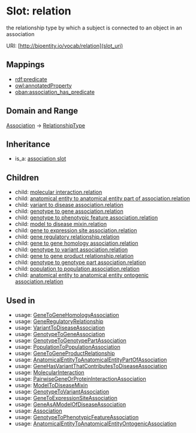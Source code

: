 # Slot: relation


the relationship type by which a subject is connected to an object in an association

URI: [http://bioentity.io/vocab/relation](slot_uri)
## Mappings

 * [rdf:predicate](http://purl.obolibrary.org/obo/rdf_predicate)
 * [owl:annotatedProperty](http://purl.obolibrary.org/obo/owl_annotatedProperty)
 * [oban:association_has_predicate](http://purl.obolibrary.org/obo/oban_association_has_predicate)
## Domain and Range

[Association](Association.md) -> [RelationshipType](RelationshipType.md)
## Inheritance

 *  is_a: [association slot](association_slot.md)
## Children

 *  child: [molecular interaction.relation](molecular_interaction_relation.md)
 *  child: [anatomical entity to anatomical entity part of association.relation](anatomical_entity_to_anatomical_entity_part_of_association_relation.md)
 *  child: [variant to disease association.relation](variant_to_disease_association_relation.md)
 *  child: [genotype to gene association.relation](genotype_to_gene_association_relation.md)
 *  child: [genotype to phenotypic feature association.relation](genotype_to_phenotypic_feature_association_relation.md)
 *  child: [model to disease mixin.relation](model_to_disease_mixin_relation.md)
 *  child: [gene to expression site association.relation](gene_to_expression_site_association_relation.md)
 *  child: [gene regulatory relationship.relation](gene_regulatory_relationship_relation.md)
 *  child: [gene to gene homology association.relation](gene_to_gene_homology_association_relation.md)
 *  child: [genotype to variant association.relation](genotype_to_variant_association_relation.md)
 *  child: [gene to gene product relationship.relation](gene_to_gene_product_relationship_relation.md)
 *  child: [genotype to genotype part association.relation](genotype_to_genotype_part_association_relation.md)
 *  child: [population to population association.relation](population_to_population_association_relation.md)
 *  child: [anatomical entity to anatomical entity ontogenic association.relation](anatomical_entity_to_anatomical_entity_ontogenic_association_relation.md)
## Used in

 *  usage: [GeneToGeneHomologyAssociation](GeneToGeneHomologyAssociation.md)
 *  usage: [GeneRegulatoryRelationship](GeneRegulatoryRelationship.md)
 *  usage: [VariantToDiseaseAssociation](VariantToDiseaseAssociation.md)
 *  usage: [GenotypeToGeneAssociation](GenotypeToGeneAssociation.md)
 *  usage: [GenotypeToGenotypePartAssociation](GenotypeToGenotypePartAssociation.md)
 *  usage: [PopulationToPopulationAssociation](PopulationToPopulationAssociation.md)
 *  usage: [GeneToGeneProductRelationship](GeneToGeneProductRelationship.md)
 *  usage: [AnatomicalEntityToAnatomicalEntityPartOfAssociation](AnatomicalEntityToAnatomicalEntityPartOfAssociation.md)
 *  usage: [GeneHasVariantThatContributesToDiseaseAssociation](GeneHasVariantThatContributesToDiseaseAssociation.md)
 *  usage: [MolecularInteraction](MolecularInteraction.md)
 *  usage: [PairwiseGeneOrProteinInteractionAssociation](PairwiseGeneOrProteinInteractionAssociation.md)
 *  usage: [ModelToDiseaseMixin](ModelToDiseaseMixin.md)
 *  usage: [GenotypeToVariantAssociation](GenotypeToVariantAssociation.md)
 *  usage: [GeneToExpressionSiteAssociation](GeneToExpressionSiteAssociation.md)
 *  usage: [GeneAsAModelOfDiseaseAssociation](GeneAsAModelOfDiseaseAssociation.md)
 *  usage: [Association](Association.md)
 *  usage: [GenotypeToPhenotypicFeatureAssociation](GenotypeToPhenotypicFeatureAssociation.md)
 *  usage: [AnatomicalEntityToAnatomicalEntityOntogenicAssociation](AnatomicalEntityToAnatomicalEntityOntogenicAssociation.md)
